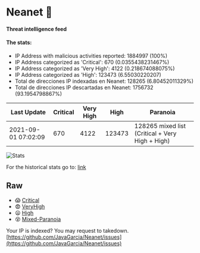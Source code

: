 # Neanet :hocho:
#### Threat intelligence feed
#### The stats:

- IP Address with malicious activities reported: 1884997 (100%)
- IP Address categorized as 'Critical':  670 (0.0355438231467%)
- IP Address categorized as 'Very High':  4122 (0.218674088075%)
- IP Address categorized as 'High':  123473 (6.55030220207)
- Total de direcciones IP indexadas en Neanet:  128265 (6.80452011329%)
- Total de direcciones IP descartadas en Neanet:  1756732 (93.1954798867%)

| Last Update | Critical | Very High | High | Paranoia |
| --- | --- | --- | --- | --- |
| 2021-09-01 07:02:09 | 670 | 4122 | 123473 | 128265 mixed list (Critical + Very High + High)|

![Stats](https://docs.google.com/spreadsheets/d/e/2PACX-1vSnaNMIXVabIpDJjufMlzH7poXnshF3mgd8Is1g9ytUEzVsP5my4Trn8f-xkoLLQ38xpL3HtmUexLo6/pubchart?oid=501124687&format=image)

For the historical stats go to: [link](/stats.csv)
## Raw
- :scream: [Critical](https://raw.githubusercontent.com/JavaGarcia/Neanet/master/blacklists/neanet_critical.txt)
- :fearful: [VeryHigh](https://raw.githubusercontent.com/JavaGarcia/Neanet/master/blacklists/neanet_veryHigh.txtt)
- :frowning: [High](https://raw.githubusercontent.com/JavaGarcia/Neanet/master/blacklists/neanet_high.txt)
- :dizzy_face: [Mixed-Paranoia](https://raw.githubusercontent.com/JavaGarcia/Neanet/master/blacklists/neanet_all.txt)


Your IP is indexed? You may request to takedown. [https://github.com/JavaGarcia/Neanet/issues](https://github.com/JavaGarcia/Neanet/issues)










































































































































































































































































































































































































































































































































































































































































































































































































































































































































































































































































































































































































































































































































































































































































































































































































































































































































































































































































































































































































































































































































































































































































































































































































































































































































































































































































































































































































































































































































































































































































































































































































































































































































































































































































































































































































































































































































































































































































































































































































































































































































































































































































































































































































































































































































































































































































































































































































































































































































































































































































































































































































































































































































































































































































































































































































































































































































































































































































































































































































































































































































































































































































































































































































































































































































































































































































































































































































































































































































































































































































































































































































































































































































































































































































































































































































































































































































































































































































































































































































































































































































































































































































































































































































































































































































































































































